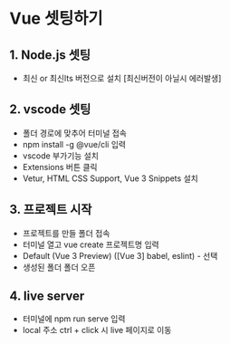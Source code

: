 # Vue 셋팅하기
## 1. Node.js 셋팅
- 최신 or 최신lts 버전으로 설치 [최신버전이 아닐시 에러발생]

## 2. vscode 셋팅
- 폴더 경로에 맞추어 터미널 접속
- npm install -g @vue/cli 입력
- vscode 부가기능 설치
- Extensions 버튼 클릭 
- Vetur, HTML CSS Support, Vue 3 Snippets 설치


## 3. 프로젝트 시작

- 프로젝트를 만들 폴더 접속
- 터미널 열고 vue create 프로젝트명 입력
- Default (Vue 3 Preview) ([Vue 3] babel, eslint) - 선택
- 생성된 폴더 폴더 오픈

## 4. live server

- 터미널에 npm run serve 입력
- local 주소 ctrl + click 시 live 페이지로 이동

